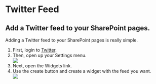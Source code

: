 <h1>Twitter Feed</h1>
<h2>Add a Twitter feed to your SharePoint pages. </h2>
<p>Adding a Twitter feed to your SharePoint pages is really simple. 
<ol>
<li>First, login to <a href="https://twitter.com" target="_blank">Twitter</a>.</li>
<li>Then, open up your Settings menu.</li>
<img style="max-width:50%;" src="https://github.com/spmpadmin/Twitter-Feed/blob/master/OpenTwitterSettings.gif"></img>
<li>Next, open the Widgets link.</li>
<li>Use the create button and create a widget with the feed you want.</li>
<img style="max-width:50%;" src="https://github.com/spmpadmin/Twitter-Feed/blob/master/OpenWidgets.gif" target="_blank"></img>
